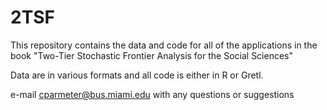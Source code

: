 # 2TSF

This repository contains the data and code for all of the applications in the book "Two-Tier Stochastic Frontier Analysis for the Social
Sciences"

Data are in various formats and all code is either in R or Gretl. 

e-mail cparmeter@bus.miami.edu with any questions or suggestions
